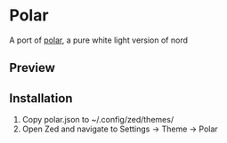 # Polar
A port of [polar](https://github.com/mtyn/polar), a pure white light version of nord

## Preview

## Installation
1. Copy polar.json to ~/.config/zed/themes/
2. Open Zed and navigate to Settings -> Theme -> Polar
